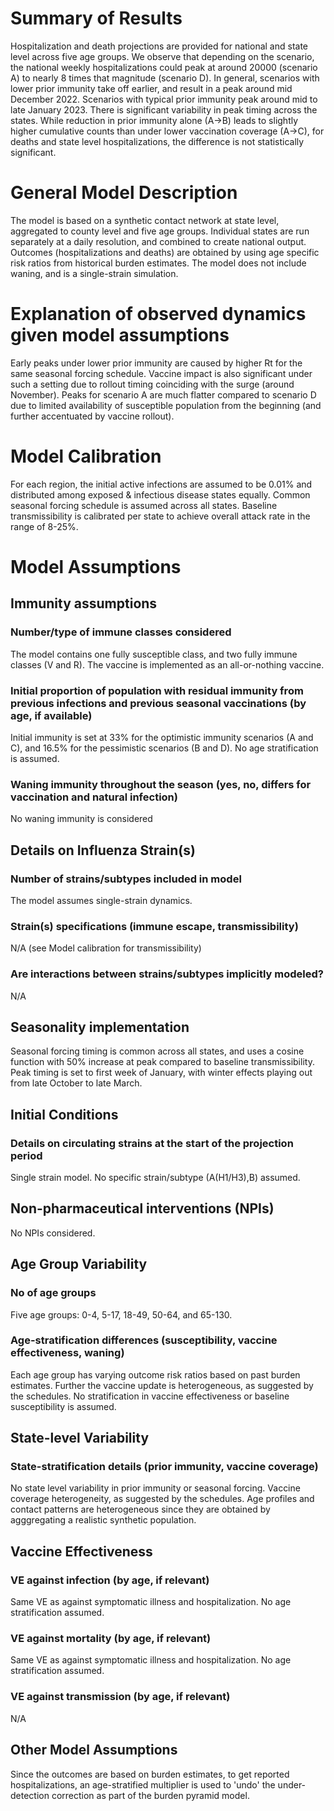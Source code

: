 # Summary of Results
Hospitalization and death projections are provided for national and state level across five age groups. We observe that depending on the scenario, the national weekly hospitalizations could peak at around 20000 (scenario A) to nearly 8 times that magnitude (scenario D). In general, scenarios with lower prior immunity take off earlier, and result in a peak around mid December 2022. Scenarios with typical prior immunity peak around mid to late January 2023. There is significant variability in peak timing across the states. While reduction in prior immunity alone (A->B) leads to slightly higher cumulative counts than under lower vaccination coverage (A->C), for deaths and state level hospitalizations, the difference is not statistically significant. 

# General Model Description
The model is based on a synthetic contact network at state level, aggregated to county level and five age groups. Individual states are run separately at a daily resolution, and combined to create national output. Outcomes (hospitalizations and deaths) are obtained by using age specific risk ratios from historical burden estimates. The model does not include waning, and is a single-strain simulation. 

# Explanation of observed dynamics given model assumptions
Early peaks under lower prior immunity are caused by higher Rt for the same seasonal forcing schedule. Vaccine impact is also significant under such a setting due to rollout timing coinciding with the surge (around November). Peaks for scenario A are much flatter compared to scenario D due to limited availability of susceptible population from the beginning (and further accentuated by vaccine rollout).

# Model Calibration
For each region, the initial active infections are assumed to be 0.01% and distributed among exposed & infectious disease states equally. Common seasonal forcing schedule is assumed across all states. Baseline transmissibility is calibrated per state to achieve overall attack rate in the range of 8-25%. 

# Model Assumptions
## Immunity assumptions
### Number/type of immune classes considered
The model contains one fully susceptible class, and two fully immune classes (V and R). The vaccine is implemented as an all-or-nothing vaccine. 

### Initial proportion of population with residual immunity from previous infections and previous seasonal vaccinations (by age, if available)
Initial immunity is set at 33% for the optimistic immunity scenarios (A and C), and 16.5% for the pessimistic scenarios (B and D). No age stratification is assumed. 

### Waning immunity throughout the season (yes, no, differs for vaccination and natural infection)
No waning immunity is considered

## Details on Influenza Strain(s)
### Number of strains/subtypes included in model
The model assumes single-strain dynamics.

### Strain(s) specifications (immune escape, transmissibility)
N/A (see Model calibration for transmissibility)

### Are interactions between strains/subtypes implicitly modeled?
N/A

## Seasonality implementation
Seasonal forcing timing is common across all states, and uses a cosine function with 50% increase at peak compared to baseline transmissibility. Peak timing is set to first week of January, with winter effects playing out from late October to late March. 

## Initial Conditions
### Details on circulating strains at the start of the projection period
Single strain model. No specific strain/subtype (A(H1/H3),B) assumed. 

## Non-pharmaceutical interventions (NPIs)
No NPIs considered. 

## Age Group Variability
### No of age groups
Five age groups: 0-4, 5-17, 18-49, 50-64, and 65-130.

### Age-stratification differences (susceptibility, vaccine effectiveness, waning)
Each age group has varying outcome risk ratios based on past burden estimates. Further the vaccine update is heterogeneous, as suggested by the schedules. No stratification in vaccine effectiveness or baseline susceptibility is assumed. 

## State-level Variability
### State-stratification details (prior immunity, vaccine coverage)
No state level variability in prior immunity or seasonal forcing. Vaccine coverage heterogeneity, as suggested by the schedules. Age profiles and contact patterns are heterogeneous since they are obtained by agggregating a realistic synthetic population.  

## Vaccine Effectiveness
### VE against infection (by age, if relevant)
Same VE as against symptomatic illness and hospitalization. No age stratification assumed. 

### VE against mortality (by age, if relevant)
Same VE as against symptomatic illness and hospitalization. No age stratification assumed. 

### VE against transmission (by age, if relevant)
N/A

## Other Model Assumptions
Since the outcomes are based on burden estimates, to get reported hospitalizations, an age-stratified multiplier is used to 'undo' the under-detection correction as part of the burden pyramid model. 